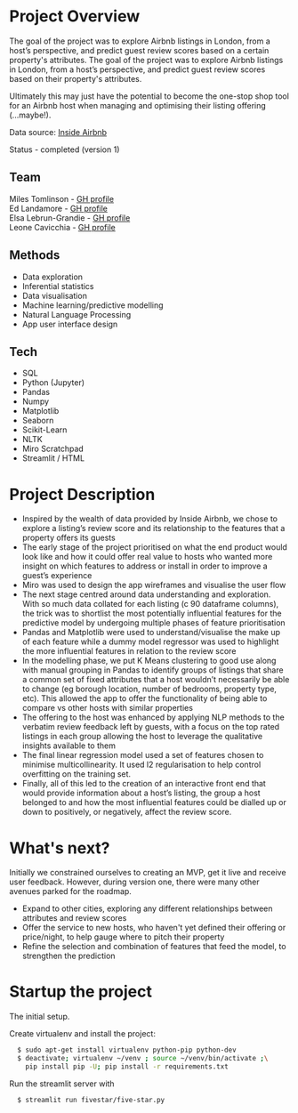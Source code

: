 # Project Overview

The goal of the project was to explore Airbnb listings in London, from a host’s perspective, and predict guest review scores based on a certain property's attributes.
The goal of the project was to explore Airbnb listings in London, from a host’s perspective, and predict guest review scores based on their property's attributes.

Ultimately this may just have the potential to become the one-stop shop tool for an Airbnb host when managing and optimising their listing offering (...maybe!).

Data source: [Inside Airbnb](http://insideairbnb.com/)<br>

Status - completed (version 1)

## Team
Miles Tomlinson - [GH profile](https://github.com/milestommo)<br>
Ed Landamore - [GH profile](https://github.com/OrthoLoess)<br>
Elsa Lebrun-Grandie - [GH profile](https://github.com/ElsaLGF)<br>
Leone Cavicchia - [GH profile](https://github.com/leoncav)

## Methods
- Data exploration<br>
- Inferential statistics<br>
- Data visualisation<br>
- Machine learning/predictive modelling<br>
- Natural Language Processing<br>
- App user interface design

## Tech
- SQL<br>
- Python (Jupyter)<br>
- Pandas<br>
- Numpy<br>
- Matplotlib<br>
- Seaborn<br>
- Scikit-Learn<br>
- NLTK<br>
- Miro Scratchpad<br>
- Streamlit / HTML

# Project Description
- Inspired by the wealth of data provided by Inside Airbnb, we chose to explore a listing’s review score and its relationship to the features that a property offers its guests
- The early stage of the project prioritised on what the end product would look like and how it could offer real value to hosts who wanted more insight on which features to address or install in order to improve a guest’s experience
- Miro was used to design the app wireframes and visualise the user flow
- The next stage centred around data understanding and exploration. With so much data collated for each listing (c 90 dataframe columns), the trick was to shortlist the most potentially influential features for the predictive model by undergoing multiple phases of feature prioritisation
- Pandas and Matplotlib were used to understand/visualise the make up of each feature while a dummy model regressor was used to highlight the more influential features in relation to the review score
- In the modelling phase, we put K Means clustering to good use along with manual grouping in Pandas to identify groups of listings that share a common set of fixed attributes that a host wouldn’t necessarily be able to change (eg borough location, number of bedrooms, property type, etc). This allowed the app to offer the functionality of being able to compare vs other hosts with similar properties
- The offering to the host was enhanced by applying NLP methods to the verbatim review feedback left by guests, with a focus on the top rated listings in each group allowing the host to leverage the qualitative insights available to them
- The final linear regression model used a set of features chosen to minimise multicollinearity. It used l2 regularisation to help control overfitting on the training set.
- Finally, all of this led to the creation of an interactive front end that would provide information about a host’s listing, the group a host belonged to and how the most influential features could be dialled up or down to positively, or negatively, affect the review score.

# What's next?
Initially we constrained ourselves to creating an MVP, get it live and receive user feedback. However, during version one, there were many other avenues parked for the roadmap.
- Expand to other cities, exploring any different relationships between attributes and review scores
- Offer the service to new hosts, who haven't yet defined their offering or price/night, to help gauge where to pitch their property
- Refine the selection and combination of features that feed the model, to strengthen the prediction

# Startup the project

The initial setup.

Create virtualenv and install the project:
```bash
  $ sudo apt-get install virtualenv python-pip python-dev
  $ deactivate; virtualenv ~/venv ; source ~/venv/bin/activate ;\
    pip install pip -U; pip install -r requirements.txt
```

Run the streamlit server with
```bash
  $ streamlit run fivestar/five-star.py
```
